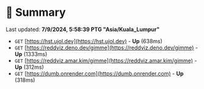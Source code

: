 # 📖 Summary
Last updated: **7/9/2024, 5:58:39 PTG "Asia/Kuala_Lumpur"**

- `GET` [https://hst.ujol.dev](https://hst.ujol.dev) - **Up** (638ms)
- `GET` [https://reddviz.deno.dev/gimme](https://reddviz.deno.dev/gimme) - **Up** (1333ms)
- `GET` [https://reddviz.amar.kim/gimme](https://reddviz.amar.kim/gimme) - **Up** (312ms)
- `GET` [https://dumb.onrender.com](https://dumb.onrender.com) - **Up** (318ms)
